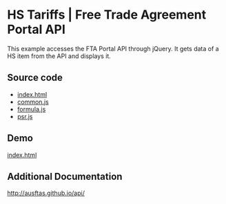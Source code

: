 # HS Tariffs | Free Trade Agreement Portal API

This example accesses the FTA Portal API through jQuery. It gets data of a
HS item from the API and displays it.

## Source code

* [index.html](https://github.com/AusFTAs/example-api-tariffs/blob/gh-pages/index.html)
* [common.js](https://github.com/AusFTAs/example-api-common/blob/gh-pages/common.js)
* [formula.js](https://github.com/AusFTAs/tariff-formula)
* [psr.js](https://github.com/AusFTAs/tariff-psroo)

## Demo

[index.html](http://markmuir87.github.io/example-api-tariffs/)


## Additional Documentation

http://ausftas.github.io/api/
